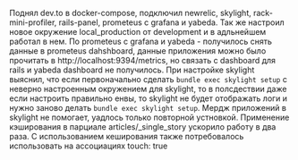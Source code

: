 Поднял dev.to в docker-compose, подключил newrelic, skylight, rack-mini-profiler, rails-panel, prometeus с grafana и yabeda. Так же настроил новое окружение local_production от development и в адльнейшем работал в нем. По prometeus с grafana и yabeda - получилось снять данные в prometeus dahshboard, данные приложения можно было прочитать в http://localhost:9394/metrics, но связать с dashboard для rails и yabeda dashboard не получилось.
При настройке skylight выяснил, что если первоначально сделать `bundle exec skylight setup` с неверно настроенным окружением для skylight, то в полсдествии даже если настроить правильно енвы, то skylight не будет отображать логи и нужно заново делать `bundle exec skylight setup`. Мердж приложений в skylight не помогает, уадлось только повторной устновкой.
Применение кэширования в парциале articles/\_single_story ускорило работу в два раза. С использованием кеширования также потребовалось использовать на ассоциациях touch: true
